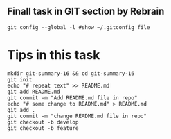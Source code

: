 ## Finall task in GIT section by Rebrain

```
git config --global -l #show ~/.gitconfig file

```

# Tips in this task

```
mkdir git-summary-16 && cd git-summary-16
git init
echo "# repeat text" >> README.md
git add README.md
git commit -m "Add README.md file in repo"
echo "# some change to README.md" > README.md
git add .
git commit -m "change README.md file in repo"
git checkout -b develop
git checkout -b feature
```
